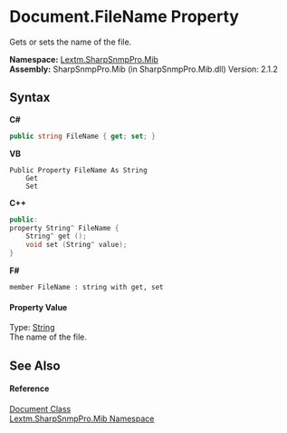 # Document.FileName Property 
 

Gets or sets the name of the file.

**Namespace:**&nbsp;<a href="N_Lextm_SharpSnmpPro_Mib">Lextm.SharpSnmpPro.Mib</a><br />**Assembly:**&nbsp;SharpSnmpPro.Mib (in SharpSnmpPro.Mib.dll) Version: 2.1.2

## Syntax

**C#**<br />
``` C#
public string FileName { get; set; }
```

**VB**<br />
``` VB
Public Property FileName As String
	Get
	Set
```

**C++**<br />
``` C++
public:
property String^ FileName {
	String^ get ();
	void set (String^ value);
}
```

**F#**<br />
``` F#
member FileName : string with get, set

```


#### Property Value
Type: <a href="https://docs.microsoft.com/dotnet/api/system.string" target="_blank" rel="noopener noreferrer">String</a><br />The name of the file.

## See Also


#### Reference
<a href="T_Lextm_SharpSnmpPro_Mib_Document">Document Class</a><br /><a href="N_Lextm_SharpSnmpPro_Mib">Lextm.SharpSnmpPro.Mib Namespace</a><br />